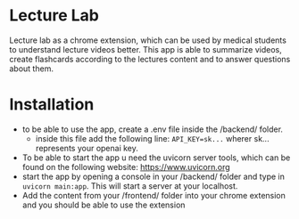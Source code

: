 # Lecture Lab

Lecture lab as a chrome extension, which can be used by medical students to understand lecture videos better.
This app is able to summarize videos, create flashcards according to the lectures content and to answer questions about them.

# Installation
- to be able to use the app, create a .env file inside the /backend/ folder.
  - inside this file add the following line: `API_KEY=sk...` wherer sk... represents your openai key.
- To be able to start the app u need the uvicorn server tools, which can be found on the following website: https://www.uvicorn.org
- start the app by opening a console in your /backend/ folder and type in `uvicorn main:app`. This will start a server at your localhost.
- Add the content from your /frontend/ folder into your chrome extension and you should be able to use the extension
